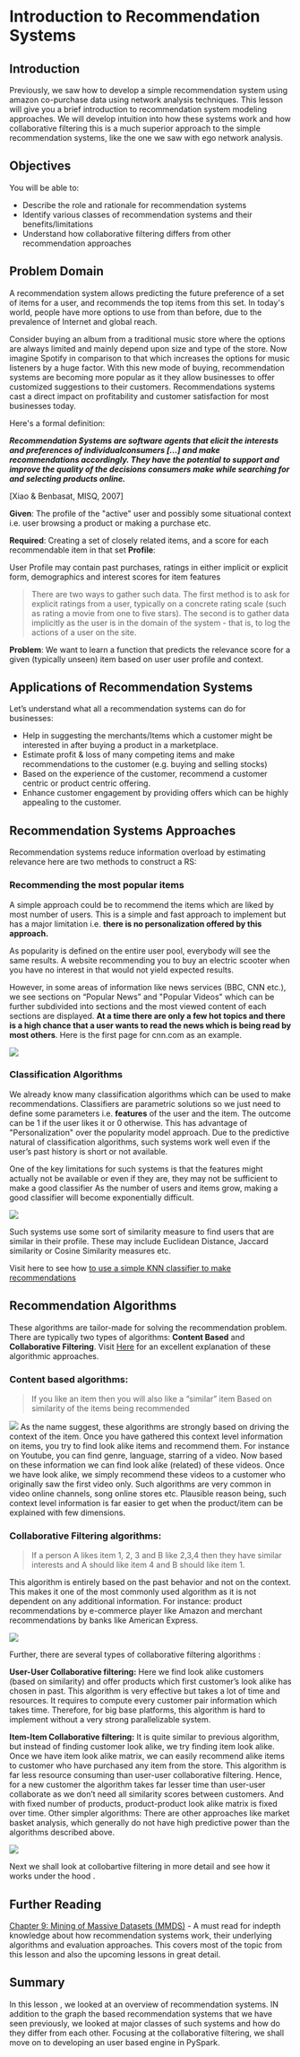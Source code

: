 
# Introduction to Recommendation Systems 

## Introduction 
Previously, we saw how to develop a simple recommendation system using amazon co-purchase data using network analysis techniques. This lesson will give you a brief introduction to recommendation system modeling approaches. We will develop intuition into how these systems work and how collaborative filtering this is a much superior approach to the simple recommendation systems, like the one we saw with ego network analysis. 

## Objectives 

You will be able to:
- Describe the role and rationale for recommendation systems
- Identify various classes of recommendation systems and their benefits/limitations
- Understand how collaborative filtering differs from other recommendation approaches 

## Problem Domain 

A recommendation system allows predicting the future preference of a set of items for a user, and recommends the top items from this set. In today's world, people have more options to use from than before,  due to the prevalence of Internet and global reach. 

Consider buying an album from a traditional music store where the options are always limited and mainly depend upon size and type of the store. Now imagine Spotify in comparison to that which increases the options for music listeners by a huge factor. With this new mode of buying, recommendation systems are becoming more popular as it they allow businesses to offer customized suggestions to their customers. Recommendations systems cast a direct impact on profitability and customer satisfaction for most businesses today. 

Here's a formal definition:

***Recommendation Systems are software agents that elicit the interests and preferences of individualconsumers […] and make recommendations accordingly. They have the potential to support and improve the quality of the
decisions consumers make while searching for and selecting products online.***

[Xiao & Benbasat, MISQ, 2007]



__Given__: 
The profile of the "active" user and possibly some situational context i.e. user browsing a product or making a purchase etc. 

__Required__:
Creating a set of closely related items, and a score for each recommendable item in that set
__Profile__:

User Profile may contain past purchases, ratings in either implicit or explicit form, demographics and interest scores for item features 
> There are two ways to gather such data. The first method is to ask for explicit ratings from a user, typically on a concrete rating scale (such as rating a movie from one to five stars). The second is to gather data implicitly as the user is in the domain of the system - that is, to log the actions of a user on the site.


__Problem__:
We want to learn a function that predicts the relevance score for a given (typically unseen) item based on user user profile and context.

## Applications of Recommendation Systems

Let’s understand what all a recommendation systems can do for businesses:

- Help in suggesting the merchants/Items which a customer might be interested in after buying a product in a marketplace.
- Estimate profit & loss of many competing items and make recommendations to the customer (e.g. buying and selling stocks)
- Based on the experience of the customer, recommend a customer centric or product centric offering. 
- Enhance customer engagement by providing offers which can be highly appealing to the customer.

## Recommendation Systems Approaches 

Recommendation systems reduce information overload by estimating relevance here are two methods to construct a RS:

### Recommending the most popular items
A simple approach could be to recommend the items which are liked by most number of users. This is a simple and  fast approach to implement but has a major limitation i.e. __there is no personalization offered by this approach.__

As popularity is defined on the entire user pool, everybody will see the same results. A website recommending you to buy an electric scooter when you have no interest in that would not yield expected results.

However, in some areas of information like news services (BBC, CNN etc.), we see sections on “Popular News” and "Popular Videos" which can be further subdivided into sections and the most viewed content of each sections are displayed. __At a time there are only a few hot topics and there is a high chance that a user wants to read the news which is being read by most others__. Here is the first page for cnn.com as an example.

![](cnn.png)









### Classification Algorithms

We already know many classification algorithms which can be used to make recommendations. Classifiers are parametric solutions so we just need to define some parameters i.e. __features__ of the user and the item. The outcome can be 1 if the user likes it or 0 otherwise. This has advantage of "Personalization" over the popularity model approach. Due to the predictive natural of classification algorithms, such systems work well even if the user’s past history is short or not available.

One of the key limitations for such systems is that the features might actually not be available or even if they are, they may not be sufficient to make a good classifier As the number of users and items grow, making a good classifier will become exponentially difficult. 

![](knn.jpg)


Such systems use some sort of similarity measure to find users that are similar in their profile. These may include Euclidean Distance, Jaccard similarity or Cosine Similarity measures etc. 

Visit here to see how [to use a simple KNN classifier to make recommendations](http://rnowling.github.io/data/science/2016/10/29/knn-recsys.html)

## Recommendation Algorithms

These algorithms are tailor-made for solving the recommendation problem. There are typically two types of algorithms: __Content Based__ and __Collaborative Filtering__. Visit [Here](https://codeburst.io/explanation-of-recommender-systems-in-information-retrieval-13077e1d916c) for an excellent explanation of these algorithmic approaches.


### Content based algorithms:

> If you like an item then you will also like a “similar” item Based on similarity of the items being recommended

![](content.png)
As the name suggest, these algorithms are strongly based on driving the context of the item. Once you have gathered this context level information on items, you try to find look alike items and recommend them. For instance on Youtube, you can find genre, language, starring of a video. Now based on these information we can find look alike (related) of these videos. Once we have look alike, we simply recommend these videos to a customer who originally saw the first video only. Such algorithms are very common in video online channels, song online stores etc. Plausible reason being, such context level information is far easier to get when the product/item can be explained with few dimensions.



### Collaborative Filtering algorithms:
> If a person A likes item 1, 2, 3 and B like 2,3,4 then they have similar interests and A should like item 4 and B should like item 1.

This algorithm is entirely based on the past behavior and not on the context. This makes it one of the most commonly used algorithm as it is not dependent on any additional information. For instance: product recommendations by e-commerce player like Amazon and merchant recommendations by banks like American Express.

![](two.png)

Further, there are several types of collaborative filtering algorithms :

__User-User Collaborative filtering:__
Here we find look alike customers (based on similarity) and offer products which first customer’s look alike has chosen in past. This algorithm is very effective but takes a lot of time and resources. It requires to compute every customer pair information which takes time. Therefore, for big base platforms, this algorithm is hard to implement without a very strong parallelizable system.

__Item-Item Collaborative filtering:__
It is quite similar to previous algorithm, but instead of finding customer look alike, we try finding item look alike. Once we have item look alike matrix, we can easily recommend alike items to customer who have purchased any item from the store. This algorithm is far less resource consuming than user-user collaborative filtering. Hence, for a new customer the algorithm takes far lesser time than user-user collaborate as we don’t need all similarity scores between customers. And with fixed number of products, product-product look alike matrix is fixed over time.
Other simpler algorithms: There are other approaches like market basket analysis, which generally do not have high predictive power than the algorithms described above.
 

![](ui.jpeg)


Next we shall look at collobartive filtering in more detail and see how it works under the hood . 

## Further Reading 

[Chapter 9: Mining of Massive Datasets (MMDS)](http://infolab.stanford.edu/~ullman/mmds/ch9.pdf) - A must read for indepth knowledge about how recommendation systems work, their underlying algorithms and evaluation approaches. This covers most of the topic from this lesson and also the upcoming lessons in great detail. 

## Summary 

In this lesson , we looked at an overview of recommendation systems. IN addition to the graph the based recommendation systems that we have seen previously, we looked at major classes of such systems and how do they differ from each other. Focusing at the collaborative filtering, we shall move on to developing an user based engine in PySpark. 
